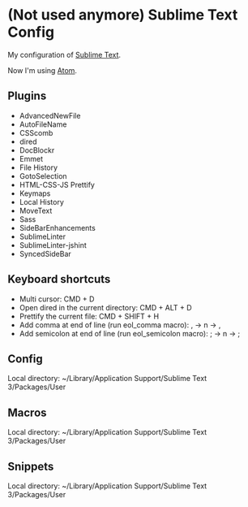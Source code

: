  (Not used anymore) Sublime Text Config
============

My configuration of [Sublime Text](http://www.sublimetext.com/3).

Now I'm using [Atom](https://atom.io).

## Plugins
* AdvancedNewFile
* AutoFileName
* CSScomb
* dired
* DocBlockr
* Emmet
* File History
* GotoSelection
* HTML-CSS-JS Prettify
* Keymaps
* Local History
* MoveText
* Sass
* SideBarEnhancements
* SublimeLinter
* SublimeLinter-jshint
* SyncedSideBar

## Keyboard shortcuts
* Multi cursor: CMD + D
* Open dired in the current directory: CMD + ALT + D
* Prettify the current file: CMD + SHIFT + H
* Add comma at end of line (run eol_comma macro): , -> n -> ,
* Add semicolon at end of line (run eol_semicolon macro): ; -> n -> ;


## Config
Local directory: ~/Library/Application Support/Sublime Text 3/Packages/User

## Macros
Local directory: ~/Library/Application Support/Sublime Text 3/Packages/User

## Snippets
Local directory: ~/Library/Application Support/Sublime Text 3/Packages/User
